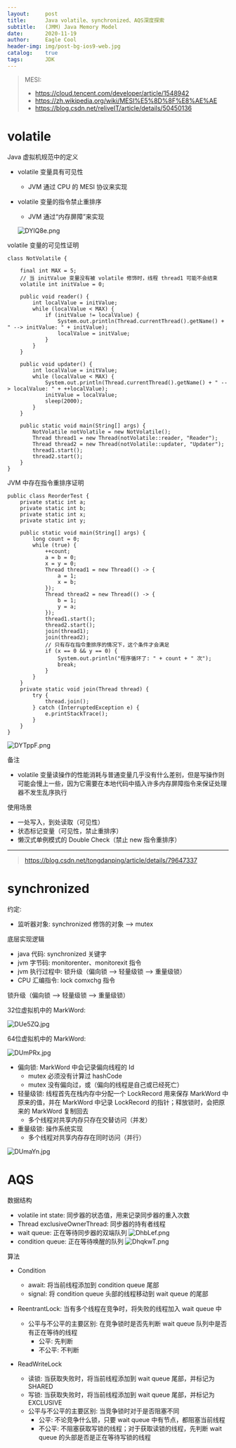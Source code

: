 ```yaml
---
layout:     post
title:      Java volatile、synchronized、AQS深度探索
subtitle:   (JMM) Java Memory Model
date:       2020-11-19
author:     Eagle Cool
header-img: img/post-bg-ios9-web.jpg
catalog: 	true
tags:       JDK
---
```


> MESI:
> * https://cloud.tencent.com/developer/article/1548942
> * https://zh.wikipedia.org/wiki/MESI%E5%8D%8F%E8%AE%AE
> * https://blog.csdn.net/reliveIT/article/details/50450136
> 

# volatile

Java 虚拟机规范中的定义
* volatile 变量具有可见性
    * JVM 通过 CPU 的 MESI 协议来实现
* volatile 变量的指令禁止重排序
    * JVM 通过“内存屏障”来实现
    
    ![DYIQ8e.png](https://s3.ax1x.com/2020/11/23/DYIQ8e.png)


volatile 变量的可见性证明
```
class NotVolatile {

    final int MAX = 5;
    // 当 initValue 变量没有被 volatile 修饰时，线程 thread1 可能不会结束
    volatile int initValue = 0;

    public void reader() {
        int localValue = initValue;
        while (localValue < MAX) {
            if (initValue != localValue) {
                System.out.println(Thread.currentThread().getName() + " --> initValue: " + initValue);
                localValue = initValue;
            }
        }
    }

    public void updater() {
        int localValue = initValue;
        while (localValue < MAX) {
            System.out.println(Thread.currentThread().getName() + " --> localValue: " + ++localValue);
            initValue = localValue;
            sleep(2000);
        }
    }

    public static void main(String[] args) {
        NotVolatile notVolatile = new NotVolatile();
        Thread thread1 = new Thread(notVolatile::reader, "Reader");
        Thread thread2 = new Thread(notVolatile::updater, "Updater");
        thread1.start();
        thread2.start();
    }
}
```

JVM 中存在指令重排序证明
```
public class ReorderTest {
    private static int a;
    private static int b;
    private static int x;
    private static int y;

    public static void main(String[] args) {
        long count = 0;
        while (true) {
            ++count;
            a = b = 0;
            x = y = 0;
            Thread thread1 = new Thread(() -> {
                a = 1;
                x = b;
            });
            Thread thread2 = new Thread(() -> {
                b = 1;
                y = a;
            });
            thread1.start();
            thread2.start();
            join(thread1);
            join(thread2);
            // 只有存在指令重排序的情况下，这个条件才会满足
            if (x == 0 && y == 0) {
                System.out.println("程序循环了: " + count + " 次");
                break;
            }
        }
    }
    private static void join(Thread thread) {
        try {
            thread.join();
        } catch (InterruptedException e) {
            e.printStackTrace();
        }
    }
}
```
![DYTppF.png](https://s3.ax1x.com/2020/11/23/DYTppF.png)

备注
* volatile 变量读操作的性能消耗与普通变量几乎没有什么差别，但是写操作则可能会慢上一些，因为它需要在本地代码中插入许多内存屏障指令来保证处理器不发生乱序执行

使用场景
* 一处写入，到处读取（可见性）
* 状态标记变量（可见性，禁止重排序）
* 懒汉式单例模式的 Double Check（禁止 new 指令重排序）

------------------------------------

> https://blog.csdn.net/tongdanping/article/details/79647337

# synchronized

约定:
* 监听器对象: synchronized 修饰的对象 --> mutex

底层实现逻辑
* java 代码: synchronized 关键字
* jvm 字节码: monitorenter、monitorexit 指令
* jvm 执行过程中: 锁升级（偏向锁 --> 轻量级锁 --> 重量级锁）
* CPU 汇编指令: lock comxchg 指令


锁升级（偏向锁 --> 轻量级锁 --> 重量级锁）

32位虚拟机中的 MarkWord:

![DUe5ZQ.jpg](https://s3.ax1x.com/2020/11/24/DUe5ZQ.jpg)

64位虚拟机中的 MarkWord:

![DUmPRx.jpg](https://s3.ax1x.com/2020/11/24/DUmPRx.jpg)

* 偏向锁: MarkWord 中会记录偏向线程的 Id
    * mutex 必须没有计算过 hashCode
    * mutex 没有偏向过，或（偏向的线程是自己或已经死亡）
* 轻量级锁: 线程首先在栈内存中分配一个 LockRecord 用来保存 MarkWord 中原来的值，并在 MarkWord 中记录 LockRecord 的指针；释放锁时，会把原来的 MarkWord 复制回去
    * 多个线程对共享内存只存在交替访问（并发）
* 重量级锁: 操作系统实现
    * 多个线程对共享内存存在同时访问（并行）

![DUmaYn.jpg](https://s3.ax1x.com/2020/11/24/DUmaYn.jpg)

# AQS

数据结构

* volatile int state: 同步器的状态值，用来记录同步器的重入次数
* Thread exclusiveOwnerThread: 同步器的持有者线程
* wait queue: 正在等待同步器的双端队列
![DhbLef.png](https://s3.ax1x.com/2020/12/01/DhbLef.png)
* condition queue: 正在等待唤醒的队列
![DhqkwT.png](https://s3.ax1x.com/2020/12/01/DhqkwT.png)

算法

* Condition
    * await: 将当前线程添加到 condition queue 尾部
    * signal: 将 condition queue 头部的线程移动到 wait queue 的尾部

* ReentrantLock: 当有多个线程在竞争时，将失败的线程加入 wait queue 中
    * 公平与不公平的主要区别: 在竞争锁时是否先判断 wait queue 队列中是否有正在等待的线程
        * 公平: 先判断
        * 不公平: 不判断
* ReadWriteLock
    * 读锁: 当获取失败时，将当前线程添加到 wait queue 尾部，并标记为 SHARED
    * 写锁: 当获取失败时，将当前线程添加到 wait queue 尾部，并标记为 EXCLUSIVE
    * 公平与不公平的主要区别: 当竞争锁时对于是否阻塞不同
        * 公平: 不论竞争什么锁，只要 wait queue 中有节点，都阻塞当前线程
        * 不公平: 不阻塞获取写锁的线程；对于获取读锁的线程，先判断 wait queue 的头部是否是正在等待写锁的线程


